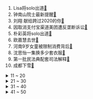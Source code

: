 1. Lisa将solo出道[:link:](https://s.weibo.com/weibo?q=%23Lisa将solo出道%23&Refer=top)
2. 钟南山院士最新提醒[:link:](https://s.weibo.com/weibo?q=%23钟南山院士最新提醒%23&Refer=top)
3. 刘翔 献给跨过2020的你[:link:](https://s.weibo.com/weibo?q=%23刘翔%20献给跨过2020的你%23&Refer=top)
4. 因取消支付宝渠道美团遭反垄断诉讼[:link:](https://s.weibo.com/weibo?q=%23因取消支付宝渠道美团遭反垄断诉讼%23&Refer=top)
5. 朴彩英将solo出道[:link:](https://s.weibo.com/weibo?q=%23朴彩英将solo出道%23&Refer=top)
6. 欧嘉慧去世[:link:](https://s.weibo.com/weibo?q=%23欧嘉慧去世%23&Refer=top)
7. 河南9岁女童被限制消费背后[:link:](https://s.weibo.com/weibo?q=%23河南9岁女童被限制消费背后%23&Refer=top)
8. 沈思怡一集换多少套衣服[:link:](https://s.weibo.com/weibo?q=%23沈思怡一集换多少套衣服%23&Refer=top)
9. 第一批民法典配套司法解释[:link:](https://s.weibo.com/weibo?q=%23第一批民法典配套司法解释%23&Refer=top)
10. 成都下雪[:link:](https://s.weibo.com/weibo?q=%23成都下雪%23&Refer=top)
<details>
<summary>11 ~ 20</summary>

11. 北京新增1例确诊为4岁男童[:link:](https://s.weibo.com/weibo?q=%23北京新增1例确诊为4岁男童%23&Refer=top)
12. 明星健康宝照片泄露漏洞已解决[:link:](https://s.weibo.com/weibo?q=%23明星健康宝照片泄露漏洞已解决%23&Refer=top)
13. 全球新冠肺炎确诊病例超8015万例[:link:](https://s.weibo.com/weibo?q=%23全球新冠肺炎确诊病例超8015万例%23&Refer=top)
14. 梁思申什么时候上线[:link:](https://s.weibo.com/weibo?q=%23梁思申什么时候上线%23&Refer=top)
15. 浙江新增1例无症状转确诊[:link:](https://s.weibo.com/weibo?q=%23浙江新增1例无症状转确诊%23&Refer=top)
16. 136位网络作家共同倡议抵制低俗作品[:link:](https://s.weibo.com/weibo?q=%23136位网络作家共同倡议抵制低俗作品%23&Refer=top)
17. 淘宝和微信是不是可以相互接入[:link:](https://s.weibo.com/weibo?q=%23淘宝和微信是不是可以相互接入%23&Refer=top)
18. 拼多多市值破2000亿美元[:link:](https://s.weibo.com/weibo?q=%23拼多多市值破2000亿美元%23&Refer=top)
19. 肖战一秒变漫画脸[:link:](https://s.weibo.com/weibo?q=%23肖战一秒变漫画脸%23&Refer=top)
20. 西藏官兵打开矿泉水瞬间结冰[:link:](https://s.weibo.com/weibo?q=%23西藏官兵打开矿泉水瞬间结冰%23&Refer=top)
</details>
<details>
<summary>21 ~ 30</summary>

21. 俄小学生零下50度顶暴风雪放学回家[:link:](https://s.weibo.com/weibo?q=%23俄小学生零下50度顶暴风雪放学回家%23&Refer=top)
22. 心疼冯工[:link:](https://s.weibo.com/weibo?q=%23心疼冯工%23&Refer=top)
23. 冯森确认苗苗遇害[:link:](https://s.weibo.com/weibo?q=%23冯森确认苗苗遇害%23&Refer=top)
24. 中国手机在印度销量不降反升[:link:](https://s.weibo.com/weibo?q=%23中国手机在印度销量不降反升%23&Refer=top)
25. 苏州地铁[:link:](https://s.weibo.com/weibo?q=%23苏州地铁%23&Refer=top)
26. 刘在石获MBC演艺大赏[:link:](https://s.weibo.com/weibo?q=%23刘在石获MBC演艺大赏%23&Refer=top)
27. 顶楼19[:link:](https://s.weibo.com/weibo?q=%23顶楼19%23&Refer=top)
28. 陈伟霆老头帽造型[:link:](https://s.weibo.com/weibo?q=%23陈伟霆老头帽造型%23&Refer=top)
29. 泰国将2021年中国春节定为法定假日[:link:](https://s.weibo.com/weibo?q=%23泰国将2021年中国春节定为法定假日%23&Refer=top)
30. 千万别在乌鸦面前露尾巴[:link:](https://s.weibo.com/weibo?q=%23千万别在乌鸦面前露尾巴%23&Refer=top)
</details>
<details>
<summary>31 ~ 40</summary>

31. Subs回应[:link:](https://s.weibo.com/weibo?q=%23Subs回应%23&Refer=top)
32. 奇迹暖暖[:link:](https://s.weibo.com/weibo?q=%23奇迹暖暖%23&Refer=top)
33. 辽宁新增5例本土病例[:link:](https://s.weibo.com/weibo?q=%23辽宁新增5例本土病例%23&Refer=top)
34. 黎智英已辞任壹传媒董事会主席[:link:](https://s.weibo.com/weibo?q=%23黎智英已辞任壹传媒董事会主席%23&Refer=top)
35. 如何防止猫咪翻垃圾桶[:link:](https://s.weibo.com/weibo?q=%23如何防止猫咪翻垃圾桶%23&Refer=top)
36. 如何看待大小周工作制[:link:](https://s.weibo.com/weibo?q=%23如何看待大小周工作制%23&Refer=top)
37. 百岁之好一言为定[:link:](https://s.weibo.com/weibo?q=%23百岁之好一言为定%23&Refer=top)
38. 碎玉投珠[:link:](https://s.weibo.com/weibo?q=%23碎玉投珠%23&Refer=top)
39. 2020最后2天[:link:](https://s.weibo.com/weibo?q=%232020最后2天%23&Refer=top)
40. 寒潮[:link:](https://s.weibo.com/weibo?q=%23寒潮%23&Refer=top)
</details>
<details>
<summary>41 ~ 50</summary>

41. 刘诗诗鱼骨辫[:link:](https://s.weibo.com/weibo?q=%23刘诗诗鱼骨辫%23&Refer=top)
42. 张萌帮明道去油[:link:](https://s.weibo.com/weibo?q=%23张萌帮明道去油%23&Refer=top)
43. 下雪了[:link:](https://s.weibo.com/weibo?q=%23下雪了%23&Refer=top)
44. 包茂高速交通事故已致9人遇难[:link:](https://s.weibo.com/weibo?q=%23包茂高速交通事故已致9人遇难%23&Refer=top)
45. 快手开启全员大小周[:link:](https://s.weibo.com/weibo?q=%23快手开启全员大小周%23&Refer=top)
46. 盐通高铁开通运营[:link:](https://s.weibo.com/weibo?q=%23盐通高铁开通运营%23&Refer=top)
47. 格里芬被打出血[:link:](https://s.weibo.com/weibo?q=%23格里芬被打出血%23&Refer=top)
48. 宋运辉睹物思姐姐[:link:](https://s.weibo.com/weibo?q=%23宋运辉睹物思姐姐%23&Refer=top)
49. 江苏一押运员背枪在超市购物[:link:](https://s.weibo.com/weibo?q=%23江苏一押运员背枪在超市购物%23&Refer=top)
50. 肖战 不减了吃面包去[:link:](https://s.weibo.com/weibo?q=%23肖战%20不减了吃面包去%23&Refer=top)
</details>